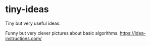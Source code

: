# tiny-ideas
Tiny but very useful ideas.

Funny but very clever pictures about basic algorithms.
https://idea-instructions.com/
